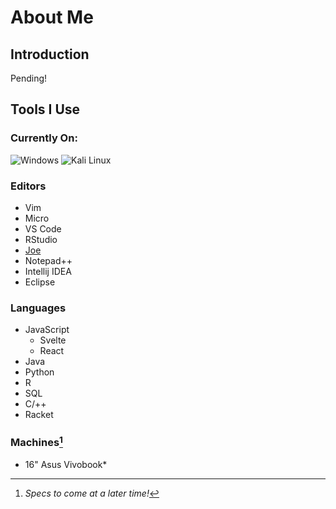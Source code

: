 # About Me

## Introduction
Pending!

## Tools I Use 
### Currently On:
![Windows](https://img.shields.io/badge/Windows-0078D6?style=flat-square&logo=windows&logoColor=white)
![Kali Linux](https://img.shields.io/badge/Kali%20Linux-557C94?style=flat-square&logo=kalilinux&logoColor=white)

### Editors
  - Vim
  - Micro
  - VS Code
  - RStudio
  - [Joe](https://joe-editor.sourceforge.io)
  - Notepad++
  - Intellij IDEA
  - Eclipse
### Languages
  - JavaScript
    - Svelte
    - React
  - Java
  - Python
  - R
  - SQL
  - C/++
  - Racket
### Machines[^1]
  - 16" Asus Vivobook*

[^1]: *Specs to come at a later time!*
